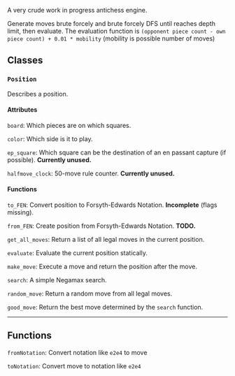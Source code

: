 A very crude work in progress antichess engine.

Generate moves brute forcely and brute forcely DFS until reaches depth limit, then evaluate. The evaluation function is `(opponent piece count - own piece count) + 0.01 * mobility` (mobility is possible number of moves)

## Classes

### `Position`

Describes a position.

#### Attributes

`board`: Which pieces are on which squares.

`color`: Which side is it to play.

`ep_square`: Which square can be the destination of an en passant capture (if possible). **Currently unused.**

`halfmove_clock`: 50-move rule counter. **Currently unused.**

#### Functions

`to_FEN`: Convert position to Forsyth-Edwards Notation. **Incomplete** (flags missing).

`from_FEN`: Create position from Forsyth-Edwards Notation. **TODO.**

`get_all_moves`: Return a list of all legal moves in the current position.

`evaluate`: Evaluate the current position statically.

`make_move`: Execute a move and return the position after the move.

`search`: A simple Negamax search.

`random_move`: Return a random move from all legal moves.

`good_move`: Return the best move determined by the `search` function.

---

## Functions

`fromNotation`: Convert notation like `e2e4` to move

`toNotation`: Convert move to notation like `e2e4`
